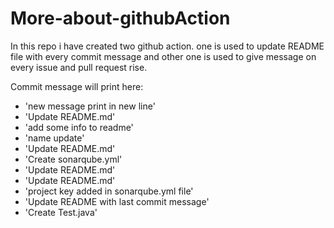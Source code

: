 # More-about-githubAction
In this repo i have created two github action.
  one is used to update README file with every commit message
  and other one is used to give message on every issue and pull request rise.

Commit message will print here:
- 'new message print in new line'
- 'Update README.md'
- 'add some info to readme'
- 'name update'
- 'Update README.md'
- 'Create sonarqube.yml'
- 'Update README.md'
- 'Update README.md'
- 'project key added in sonarqube.yml file'
- 'Update README with last commit message'
- 'Create Test.java'
